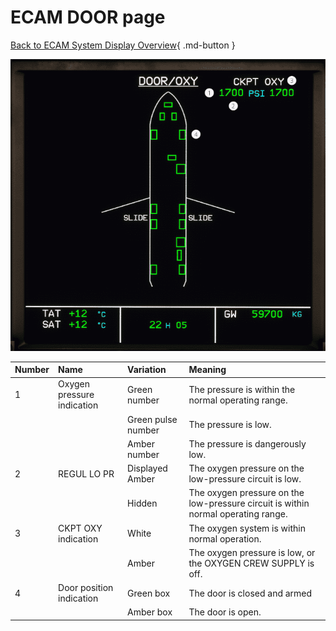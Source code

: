 # ECAM DOOR page

[Back to ECAM System Display Overview](index.md){ .md-button }

![DOOR ECAM page](../../../assets/a32nx-briefing/ecam/door.png "DOOR ECAM page")


| Number | Name                       | Variation          | Meaning                                                                           |
|:-------|:---------------------------|:-------------------|:----------------------------------------------------------------------------------|
| 1      | Oxygen pressure indication | Green number       | The pressure is within the normal operating range.                                |
|        |                            | Green pulse number | The pressure is low.                                                              |
|        |                            | Amber number       | The pressure is dangerously low.                                                  |
| 2      | REGUL LO PR                | Displayed Amber    | The oxygen pressure on the low-pressure circuit is low.                           |
|        |                            | Hidden             | The oxygen pressure on the low-pressure circuit is within normal operating range. |
| 3      | CKPT OXY indication        | White              | The oxygen system is within normal operation.                                     |
|        |                            | Amber              | The oxygen pressure is low, or the OXYGEN CREW SUPPLY is off.                     |
| 4      | Door position indication   | Green box          | The door is closed and armed                                                      |
|        |                            | Amber box          | The door is open.                                                                 |


